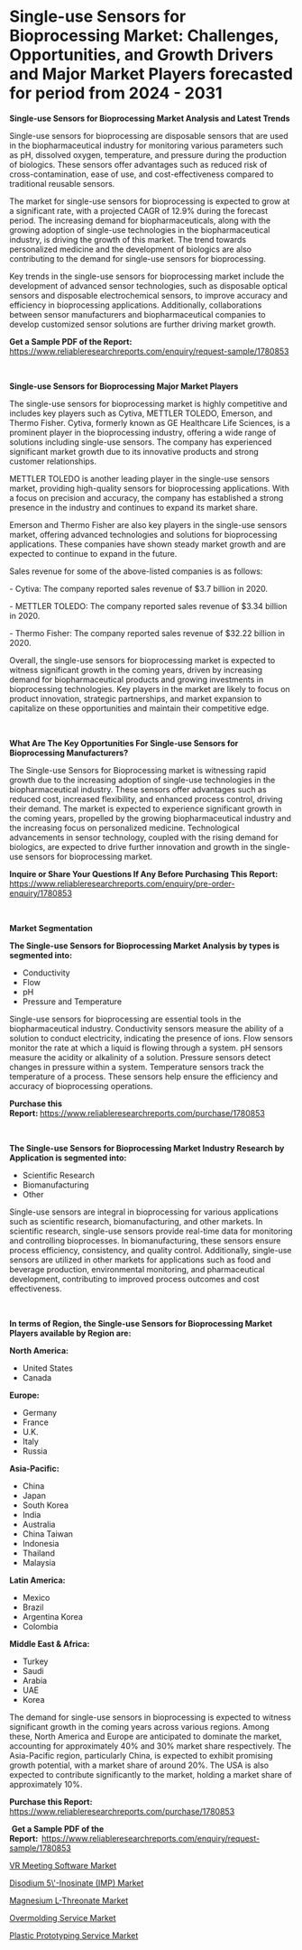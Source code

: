 <p><h1>Single-use Sensors for Bioprocessing Market: Challenges, Opportunities, and Growth Drivers and Major Market Players forecasted for period from 2024 - 2031</h1></p><p><strong>Single-use Sensors for Bioprocessing Market Analysis and Latest Trends</strong></p>
<p><p>Single-use sensors for bioprocessing are disposable sensors that are used in the biopharmaceutical industry for monitoring various parameters such as pH, dissolved oxygen, temperature, and pressure during the production of biologics. These sensors offer advantages such as reduced risk of cross-contamination, ease of use, and cost-effectiveness compared to traditional reusable sensors.</p><p>The market for single-use sensors for bioprocessing is expected to grow at a significant rate, with a projected CAGR of 12.9% during the forecast period. The increasing demand for biopharmaceuticals, along with the growing adoption of single-use technologies in the biopharmaceutical industry, is driving the growth of this market. The trend towards personalized medicine and the development of biologics are also contributing to the demand for single-use sensors for bioprocessing.</p><p>Key trends in the single-use sensors for bioprocessing market include the development of advanced sensor technologies, such as disposable optical sensors and disposable electrochemical sensors, to improve accuracy and efficiency in bioprocessing applications. Additionally, collaborations between sensor manufacturers and biopharmaceutical companies to develop customized sensor solutions are further driving market growth.</p></p>
<p><strong>Get a Sample PDF of the Report:&nbsp;</strong> <a href="https://www.reliableresearchreports.com/enquiry/request-sample/1780853">https://www.reliableresearchreports.com/enquiry/request-sample/1780853</a></p>
<p>&nbsp;</p>
<p><strong>Single-use Sensors for Bioprocessing Major Market Players</strong></p>
<p><p>The single-use sensors for bioprocessing market is highly competitive and includes key players such as Cytiva, METTLER TOLEDO, Emerson, and Thermo Fisher. Cytiva, formerly known as GE Healthcare Life Sciences, is a prominent player in the bioprocessing industry, offering a wide range of solutions including single-use sensors. The company has experienced significant market growth due to its innovative products and strong customer relationships.</p><p>METTLER TOLEDO is another leading player in the single-use sensors market, providing high-quality sensors for bioprocessing applications. With a focus on precision and accuracy, the company has established a strong presence in the industry and continues to expand its market share.</p><p>Emerson and Thermo Fisher are also key players in the single-use sensors market, offering advanced technologies and solutions for bioprocessing applications. These companies have shown steady market growth and are expected to continue to expand in the future.</p><p>Sales revenue for some of the above-listed companies is as follows:</p><p>- Cytiva: The company reported sales revenue of $3.7 billion in 2020.</p><p>- METTLER TOLEDO: The company reported sales revenue of $3.34 billion in 2020.</p><p>- Thermo Fisher: The company reported sales revenue of $32.22 billion in 2020.</p><p>Overall, the single-use sensors for bioprocessing market is expected to witness significant growth in the coming years, driven by increasing demand for biopharmaceutical products and growing investments in bioprocessing technologies. Key players in the market are likely to focus on product innovation, strategic partnerships, and market expansion to capitalize on these opportunities and maintain their competitive edge.</p></p>
<p>&nbsp;</p>
<p><strong>What Are The Key Opportunities For Single-use Sensors for Bioprocessing Manufacturers?</strong></p>
<p><p>The Single-use Sensors for Bioprocessing market is witnessing rapid growth due to the increasing adoption of single-use technologies in the biopharmaceutical industry. These sensors offer advantages such as reduced cost, increased flexibility, and enhanced process control, driving their demand. The market is expected to experience significant growth in the coming years, propelled by the growing biopharmaceutical industry and the increasing focus on personalized medicine. Technological advancements in sensor technology, coupled with the rising demand for biologics, are expected to drive further innovation and growth in the single-use sensors for bioprocessing market.</p></p>
<p><strong>Inquire or Share Your Questions If Any Before Purchasing This Report:</strong> <a href="https://www.reliableresearchreports.com/enquiry/pre-order-enquiry/1780853">https://www.reliableresearchreports.com/enquiry/pre-order-enquiry/1780853</a></p>
<p>&nbsp;</p>
<p><strong>Market Segmentation</strong></p>
<p><strong>The Single-use Sensors for Bioprocessing Market Analysis by types is segmented into:</strong></p>
<p><ul><li>Conductivity</li><li>Flow</li><li>pH</li><li>Pressure and Temperature</li></ul></p>
<p><p>Single-use sensors for bioprocessing are essential tools in the biopharmaceutical industry. Conductivity sensors measure the ability of a solution to conduct electricity, indicating the presence of ions. Flow sensors monitor the rate at which a liquid is flowing through a system. pH sensors measure the acidity or alkalinity of a solution. Pressure sensors detect changes in pressure within a system. Temperature sensors track the temperature of a process. These sensors help ensure the efficiency and accuracy of bioprocessing operations.</p></p>
<p><strong>Purchase this Report:&nbsp;</strong><a href="https://www.reliableresearchreports.com/purchase/1780853">https://www.reliableresearchreports.com/purchase/1780853</a></p>
<p>&nbsp;</p>
<p><strong>The Single-use Sensors for Bioprocessing Market Industry Research by Application is segmented into:</strong></p>
<p><ul><li>Scientific Research</li><li>Biomanufacturing</li><li>Other</li></ul></p>
<p><p>Single-use sensors are integral in bioprocessing for various applications such as scientific research, biomanufacturing, and other markets. In scientific research, single-use sensors provide real-time data for monitoring and controlling bioprocesses. In biomanufacturing, these sensors ensure process efficiency, consistency, and quality control. Additionally, single-use sensors are utilized in other markets for applications such as food and beverage production, environmental monitoring, and pharmaceutical development, contributing to improved process outcomes and cost effectiveness.</p></p>
<p>&nbsp;</p>
<p><strong>In terms of Region, the Single-use Sensors for Bioprocessing Market Players available by Region are:</strong></p>
<p>
    <p> <strong> North America: </strong>
        <ul>
            <li>United States</li>
            <li>Canada</li>
        </ul>
        </p> 
    <p> <strong> Europe: </strong>
        <ul>
            <li>Germany</li>
            <li>France</li>
            <li>U.K.</li>
            <li>Italy</li>
            <li>Russia</li>
        </ul>
        </p> 
    <p> <strong> Asia-Pacific: </strong>
        <ul>
            <li>China</li>
            <li>Japan</li>
            <li>South Korea</li>
            <li>India</li>
            <li>Australia</li>
            <li>China Taiwan</li>
            <li>Indonesia</li>
            <li>Thailand</li>
            <li>Malaysia</li>
        </ul>
        </p> 
    <p> <strong> Latin America: </strong>
        <ul>
            <li>Mexico</li>
            <li>Brazil</li>
            <li>Argentina Korea</li>
            <li>Colombia</li>
        </ul>
        </p> 
    <p> <strong> Middle East & Africa: </strong>
        <ul>
            <li>Turkey</li>
            <li>Saudi</li>
            <li>Arabia</li>
            <li>UAE</li>
            <li>Korea</li>
        </ul>
    </p>
    </p>
<p><p>The demand for single-use sensors in bioprocessing is expected to witness significant growth in the coming years across various regions. Among these, North America and Europe are anticipated to dominate the market, accounting for approximately 40% and 30% market share respectively. The Asia-Pacific region, particularly China, is expected to exhibit promising growth potential, with a market share of around 20%. The USA is also expected to contribute significantly to the market, holding a market share of approximately 10%.</p></p>
<p><strong>Purchase this Report: </strong><a href="https://www.reliableresearchreports.com/purchase/1780853">https://www.reliableresearchreports.com/purchase/1780853</a></p>
<p>&nbsp;<strong>Get a Sample PDF of the Report:&nbsp;&nbsp;</strong><a href="https://www.reliableresearchreports.com/enquiry/request-sample/1780853">https://www.reliableresearchreports.com/enquiry/request-sample/1780853</a></p>
<p><strong></strong></p>
<p><p><a href="https://medium.com/@haileeward2023/vr-meeting-software-market-trends-forecast-and-competitive-analysis-to-2031-d908ceae4f3e">VR Meeting Software Market</a></p><p><a href="https://github.com/arionmp/Market-Research-Report-List-2/blob/main/disodium-5-inosinate-imp-market.md">Disodium 5\'-Inosinate (IMP) Market</a></p><p><a href="https://github.com/markusgodoy/Market-Research-Report-List-2/blob/main/magnesium-l-threonate-market.md">Magnesium L-Threonate Market</a></p><p><a href="https://medium.com/@haileeward2023/overmolding-service-market-share-evolution-and-market-growth-trends-2024-2031-abb5bcc31e5d">Overmolding Service Market</a></p><p><a href="https://medium.com/@haileeward2023/plastic-prototyping-service-market-research-report-its-history-and-forecast-2024-to-2031-6dc693cf958a">Plastic Prototyping Service Market</a></p></p>